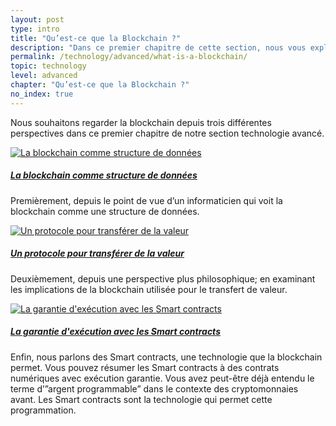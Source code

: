 ```yaml
---
layout: post
type: intro
title: "Qu’est-ce que la Blockchain ?"
description: "Dans ce premier chapitre de cette section, nous vous expliquons comment les blockchains stockent les transactions, pourquoi cela permet de transférer de la valeur, et ce qu’est un smart contract."
permalink: /technology/advanced/what-is-a-blockchain/
topic: technology
level: advanced
chapter: "Qu’est-ce que la Blockchain ?"
no_index: true
---
```


Nous souhaitons regarder la blockchain depuis trois différentes perspectives dans ce premier chapitre de notre section technologie avancé.

<div class="row mt-5">
    <div class="col-md-3">
        <a href="{{ site.baseurl }}{% post_url /technology/advanced/2021-01-02-blockchain-as-a-data-structure %}">
            <img src="{{site.baseurl_root}}/assets/post_files/technology/advanced/1.0-what-is-a-blockchain/data-structure.svg" alt="La blockchain comme structure de données" />
        </a>
    </div>
    <div class="col-md-9">
        <a class="font-weight-bold" href="{{ site.baseurl }}{% post_url /technology/advanced/2021-01-02-blockchain-as-a-data-structure %}"><h5 class="intro-article-title">La blockchain comme structure de données</h5></a>
        <p class="mb-1">
            Premièrement, depuis le point de vue d’un informaticien qui voit la blockchain comme une structure de données.
        </p>
    </div>
</div>

<div class="row mt-5">
    <div class="col-md-3">
        <a href="{{ site.baseurl }}{% post_url /technology/advanced/2021-01-03-a-protocol-to-transfer-value %}">
            <img src="{{site.baseurl_root}}/assets/post_files/technology/advanced/1.0-what-is-a-blockchain/value-transfer.svg" alt="Un protocole pour transférer de la valeur" />
        </a>
    </div>
    <div class="col-md-9">
        <a class="font-weight-bold" href="{{ site.baseurl }}{% post_url /technology/advanced/2021-01-03-a-protocol-to-transfer-value %}"><h5 class="intro-article-title">Un protocole pour transférer de la valeur</h5></a>
        <p class="mb-1">
            Deuxièmement, depuis une perspective plus philosophique; en examinant les implications de la blockchain utilisée pour le transfert de valeur.
        </p>
    </div>
</div>

<div class="row mt-5">
    <div class="col-md-3">
        <a href="{{ site.baseurl }}{% post_url /technology/advanced/2021-01-04-guaranteed-execution-with-smart-contracts %}">
            <img src="{{site.baseurl_root}}/assets/post_files/technology/advanced/1.0-what-is-a-blockchain/smart-contracts.svg" alt="La garantie d'exécution avec les Smart contracts" />
        </a>
    </div>
    <div class="col-md-9">
        <a class="font-weight-bold" href="{{ site.baseurl }}{% post_url /technology/advanced/2021-01-04-guaranteed-execution-with-smart-contracts %}">
        <h5 class="intro-article-title">La garantie d'exécution avec les Smart contracts</h5>
        </a>
        <p class="mb-1">
            Enfin, nous parlons des Smart contracts, une technologie que la blockchain permet. Vous pouvez résumer les Smart contracts à des contrats numériques avec exécution garantie. Vous avez peut-être déjà entendu le terme d’”argent programmable” dans le contexte des cryptomonnaies avant. Les Smart contracts sont la technologie qui permet cette programmation.
        </p>
    </div>
</div>
